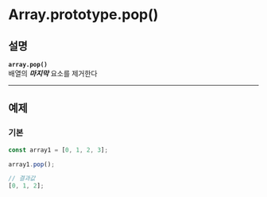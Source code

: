 # Array.prototype.pop()

## 설명

**`array.pop()`**  
배열의 **_마지막_** 요소를 제거한다

---

## 예제

### 기본

```javascript
const array1 = [0, 1, 2, 3];

array1.pop();

// 결과값
[0, 1, 2];
```
